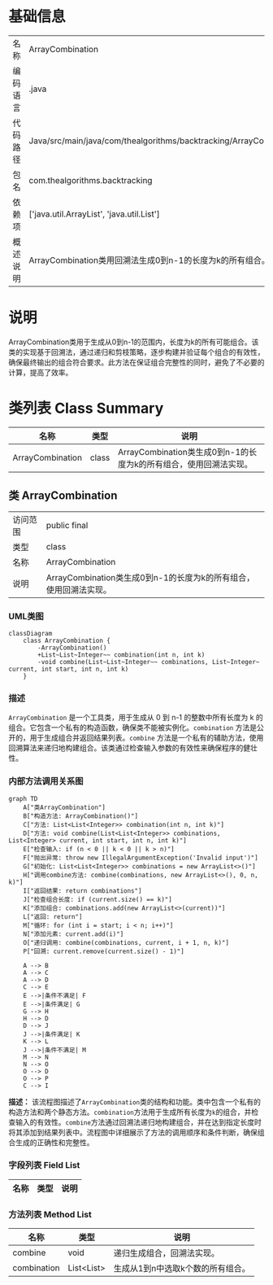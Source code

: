 # 基础信息

|      |      |
|------|------|
| 名称 | ArrayCombination |
| 编码语言 | .java |
| 代码路径 | Java/src/main/java/com/thealgorithms/backtracking/ArrayCombination.java |
| 包名 | com.thealgorithms.backtracking |
| 依赖项 | ['java.util.ArrayList', 'java.util.List'] |
| 概述说明 | ArrayCombination类用回溯法生成0到n-1的长度为k的所有组合。 |

# 说明

ArrayCombination类用于生成从0到n-1的范围内，长度为k的所有可能组合。该类的实现基于回溯法，通过递归和剪枝策略，逐步构建并验证每个组合的有效性，确保最终输出的组合符合要求。此方法在保证组合完整性的同时，避免了不必要的计算，提高了效率。

# 类列表 Class Summary

| 名称   | 类型  | 说明 |
|-------|------|-------------|
| ArrayCombination | class | ArrayCombination类生成0到n-1的长度为k的所有组合，使用回溯法实现。 |



## 类 ArrayCombination

|      |      |
|------|------|
| 访问范围 | public final |
| 类型 | class |
| 名称 | ArrayCombination |
| 说明 | ArrayCombination类生成0到n-1的长度为k的所有组合，使用回溯法实现。 |


### UML类图

```mermaid
classDiagram
    class ArrayCombination {
        -ArrayCombination()
        +List~List~Integer~~ combination(int n, int k)
        -void combine(List~List~Integer~~ combinations, List~Integer~ current, int start, int n, int k)
    }
```

### 描述
`ArrayCombination` 是一个工具类，用于生成从 0 到 n-1 的整数中所有长度为 k 的组合。它包含一个私有的构造函数，确保类不能被实例化。`combination` 方法是公开的，用于生成组合并返回结果列表。`combine` 方法是一个私有的辅助方法，使用回溯算法来递归地构建组合。该类通过检查输入参数的有效性来确保程序的健壮性。


### 内部方法调用关系图

```mermaid
graph TD
    A["类ArrayCombination"]
    B["构造方法: ArrayCombination()"]
    C["方法: List<List<Integer>> combination(int n, int k)"]
    D["方法: void combine(List<List<Integer>> combinations, List<Integer> current, int start, int n, int k)"]
    E["检查输入: if (n < 0 || k < 0 || k > n)"]
    F["抛出异常: throw new IllegalArgumentException('Invalid input')"]
    G["初始化: List<List<Integer>> combinations = new ArrayList<>()"]
    H["调用combine方法: combine(combinations, new ArrayList<>(), 0, n, k)"]
    I["返回结果: return combinations"]
    J["检查组合长度: if (current.size() == k)"]
    K["添加组合: combinations.add(new ArrayList<>(current))"]
    L["返回: return"]
    M["循环: for (int i = start; i < n; i++)"]
    N["添加元素: current.add(i)"]
    O["递归调用: combine(combinations, current, i + 1, n, k)"]
    P["回溯: current.remove(current.size() - 1)"]

    A --> B
    A --> C
    A --> D
    C --> E
    E -->|条件不满足| F
    E -->|条件满足| G
    G --> H
    H --> D
    D --> J
    J -->|条件满足| K
    K --> L
    J -->|条件不满足| M
    M --> N
    N --> O
    O --> D
    O --> P
    C --> I
```

**描述：** 该流程图描述了`ArrayCombination`类的结构和功能。类中包含一个私有的构造方法和两个静态方法。`combination`方法用于生成所有长度为`k`的组合，并检查输入的有效性。`combine`方法通过回溯法递归地构建组合，并在达到指定长度时将其添加到结果列表中。流程图中详细展示了方法的调用顺序和条件判断，确保组合生成的正确性和完整性。

### 字段列表 Field List

| 名称  | 类型  | 说明 |
|-------|-------|------|

### 方法列表 Method List

| 名称  | 类型  | 说明 |
|-------|-------|------|
| combine | void | 递归生成组合，回溯法实现。 |
| combination | List<List<Integer>> | 生成从1到n中选取k个数的所有组合。 |




